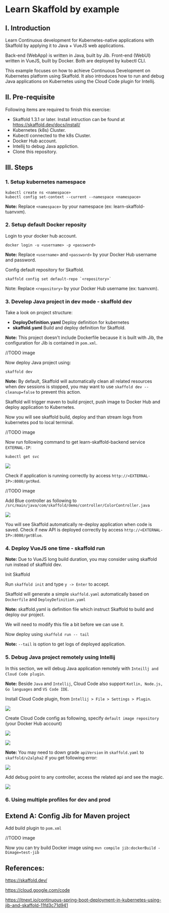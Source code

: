
# Learn Skaffold by example

## I. Introduction

Learn Continuous development for Kubernetes-native applications with Skaffold by applying it to Java + VueJS web applications.

Back-end (WebApp) is written in Java, built by Jib. Front-end (WebUI) written in VueJS, built by Docker. Both are deployed by kubectl CLI.

This example focuses on how to achieve Continuous Development on Kubernetes platform using Skaffold. It also introduces how to run and debug Java applications on Kubernetes using the Cloud Code plugin for Intellij.

## II. Pre-requisite

Following items are required to finish this exercise:

- Skaffold 1.3.1 or later. Install intruction can be found at https://skaffold.dev/docs/install/
- Kubernetes (k8s) Cluster.
- Kubectl connected to the k8s Cluster.
- Docker Hub account.
- Intellij to debug Java appliction.
- Clone this repository.

## III. Steps
### 1. Setup kubernetes namespace

    kubectl create ns <namespace>
    kubectl config set-context --current --namespace <namespace>

**Note:** Replace `<namespace>` by your namespace (ex: learn-skaffold-tuanvxm).

### 2. Setup default Docker reposity
Login to your docker hub account.

    docker login -u <username> -p <password>

**Note:** Replace `<username>` and `<password>` by your Docker Hub username and password.

Config default repository for Skaffold.

    skaffold config set default-repo `<repository>`

Note: Replace `<repository>` by your Docker Hub username (ex: tuanvxm).

### 3. Develop Java project in dev mode - skaffold dev

Take a look on project structure:

-  **DeployDefinition.yaml** Deploy definition for kubernetes
-  **skaffold.yaml** Build and deploy definition for Skaffold.

**Note:** This project doesn't include Dockerfile because it is built with Jib, the configuration for Jib is contained in `pom.xml`.

//TODO image

Now deploy Java project using:

    skaffold dev

**Note:** By default, Skaffold will automatically clean all related resources when dev sessions is stopped, you may want to use `skaffold dev --cleanup=false` to prevent this action.

Skaffold will trigger maven to build project, push image to Docker Hub and deploy application to Kubernetes.

Now you will see skaffold build, deploy and than stream logs from kubernetes pod to local terminal.

//TODO image

Now run following command to get learn-skaffold-backend service `EXTERNAL-IP`:

    kubectl get svc

![](https://tuanvxm-mix-files.s3-ap-southeast-1.amazonaws.com/git/skaffold/84834021_178454553380896_6037797258722803712_n.png)

Check if application is running correctly by access `http://<EXTERNAL-IP>:8080/getRed`.

//TODO image

Add Blue controller as following to  `/src/main/java/com/skaffold/demo/controller/ColorController.java`

![](https://tuanvxm-mix-files.s3-ap-southeast-1.amazonaws.com/git/skaffold/84898516_3058396700845429_7877484837118935040_n.png)

You will see Skaffold automatically re-deploy application when code is saved. Check if new API is deployed correctly by access `http://<EXTERNAL-IP>:8080/getBlue`.

### 4. Deploy VueJS one time - skaffold run

**Note:** Due to VueJS long build duration, you may consider using skaffold run instead of skaffold dev.

Init Skaffold

Run `skaffold init` and type `y -> Enter` to accept.

Skaffold will generate a simple `skaffold.yaml` automatically based on `Dockerfile` and `DeployDefinition.yaml`

**Note:** skaffold.yaml is definition file which instruct Skaffold to build and deploy our project.

We will need to modify this file a bit before we can use it.

Now deploy using `skaffold run -- tail`

**Note:** `--tail` is option to get logs of deployed application.

### 5. Debug Java project remotely using Intellij

In this section, we will debug Java application remotely with `Inteillj and Cloud Code plugin`.

**Note:** Beside `Java` and `Intellij`, Cloud Code also support `Kotlin, Node.js, Go languages` and `VS Code IDE`.

Install Cloud Code plugin, from `Intellij > File > Settings > Plugin`. 

![](https://tuanvxm-mix-files.s3-ap-southeast-1.amazonaws.com/git/skaffold/84979872_2908824212493747_7825021824483196928_n.png)

Create Cloud Code config as following, specify `default image repository` (your Docker Hub account)

![](https://tuanvxm-mix-files.s3-ap-southeast-1.amazonaws.com/git/skaffold/83520518_884298008678361_4135457291572871168_n.png)

![](https://tuanvxm-mix-files.s3-ap-southeast-1.amazonaws.com/git/skaffold/83514436_487081242226308_8453958547338690560_n.png)

**Note:** You may need to down grade `apiVersion` in `skaffold.yaml` to `skaffold/v2alpha2` if you get following error:

![](https://tuanvxm-mix-files.s3-ap-southeast-1.amazonaws.com/git/skaffold/83995890_2205602299747074_6245479998593957888_n.png)

Add debug point to any controller, access the related api and see the magic.

![](https://tuanvxm-mix-files.s3-ap-southeast-1.amazonaws.com/git/skaffold/84659750_491885838182005_5119805109382938624_n.png)

### 6. Using multiple profiles for dev and prod

## Extend A: Config Jib for Maven project

Add build plugin to `pom.xml`

//TODO image

Now you can try build Docker image using `mvn compile jib:dockerBuild -Dimage=test-jib`

## References:

https://skaffold.dev/

https://cloud.google.com/code

https://itnext.io/continuous-spring-boot-deployment-in-kubernetes-using-jib-and-skaffold-11fd3c71d941

